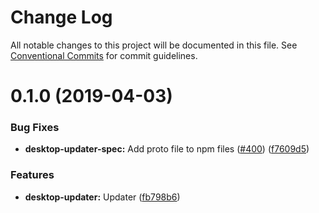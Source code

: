 # Change Log

All notable changes to this project will be documented in this file.
See [Conventional Commits](https://conventionalcommits.org) for commit guidelines.

# 0.1.0 (2019-04-03)


### Bug Fixes

* **desktop-updater-spec:** Add proto file to npm files ([#400](https://github.com/wireapp/wire-desktop-packages/tree/master/packages/desktop-updater/issues/400)) ([f7609d5](https://github.com/wireapp/wire-desktop-packages/tree/master/packages/desktop-updater/commit/f7609d5))


### Features

* **desktop-updater:** Updater ([fb798b6](https://github.com/wireapp/wire-desktop-packages/tree/master/packages/desktop-updater/commit/fb798b6))
